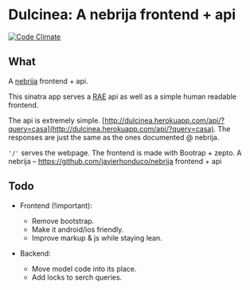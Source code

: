Dulcinea: A nebrija frontend + api
==================================

[![Code Climate](https://img.shields.io/codeclimate/github/javierhonduco/dulcinea.svg)](https://codeclimate.com/github/javierhonduco/dulcinea)

What
----

A [nebrija](https://github.com/javierhonduco/nebrija) frontend + api.

This sinatra app serves a [RAE](http://www.rae.es/) api as well as a simple human readable frontend.


The api is extremely simple. [http://dulcinea.herokuapp.com/api/?query=casa](http://dulcinea.herokuapp.com/api/?query=casa). The responses are just the same as the ones documented @ nebrija.

`'/'` serves the webpage. The frontend is made with Bootrap + zepto. 
A nebrija – https://github.com/javierhonduco/nebrija frontend + api

Todo
----

* Frontend (!important):
  * Remove bootstrap.
  * Make it android/ios friendly.
  * Improve markup & js while staying lean.

* Backend:
  * Move model code into its place.
  * Add locks to serch queries.
